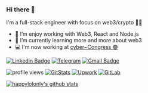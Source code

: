 ### Hi there 👋

I'm a full-stack engineer with focus on web3/crypto 👨‍💻

- 🔭 I’m enjoy working with Web3, React and Node.js
- 🌱 I’m currently learning more and more about web3
- 💻 I'm now working at [cyber~Congress 🟢](https://github.com/cybercongress)

<!-- - 👯 I’m looking to collaborate on good crypto projects -->

<!-- Your badges -->
[![Linkedin Badge](https://img.shields.io/badge/-LinkedIn-blue?style=flat-square&logo=Linkedin&logoColor=white&link=https://www.linkedin.com/in/cheslav-zhuravsky/)](https://www.linkedin.com/in/cheslav-zhuravsky/)
[![Telegram](https://img.shields.io/badge/Telegram-2CA5E0?style=flat-square&logo=telegram&logoColor=white)](https://t.me/cheslav_zhur)
[![Gmail Badge](https://img.shields.io/badge/-Gmail-c14438?style=flat-square&logo=Gmail&logoColor=white&link=mailto:happylolonly@gmail.com)](mailto:happylolonly@gmail.com)

<!-- Profile View Count and GitStats -->
![profile views](https://komarev.com/ghpvc/?username=happylolonly&style=flat)
[![GitStats](https://img.shields.io/badge/-black?label=GitStats&style=flat&labelColor=black&logo=github&logoColor=white)](https://gitstats.me/happylolonly)
[![Upwork](https://img.shields.io/badge/-Upwork-8a37db?style=flat-square&logo=Upwork&logoColor=white&color=green&link=https://www.upwork.com/fl/~013c3e78f26326fe80)](https://www.upwork.com/fl/~013c3e78f26326fe80)
[![GitLab](https://img.shields.io/static/v1?label=&message=GitLab&color=orange)](https://gitlab.com/HappyLoL)

[![happylolonly's github stats](https://github-readme-stats.vercel.app/api?username=happylolonly&count_private=true&show_icons=true&include_all_commits=true&theme=dracula)](https://github.com/happylolonly)

<!--
Here are some ideas to get you started:
- 🤔 I’m looking for help with ...
- 💬 Ask me about ...
- 📫 How to reach me: ...
- 😄 Pronouns: ...
- ⚡ Fun fact: ...
-->





